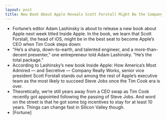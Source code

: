 ```yaml
---
layout: post
title: New Book About Apple Reveals Scott Forstall Might Be the Company's Future CEO
---
```

* Fortune’s editor Adam Lashinsky is about to release a new book about Apple next week titled Inside Apple. In the book, we learn that Scott Forstall, the head of iOS, might be in the best seat to become Apple’s CEO when Tim Cook steps down:
* “He’s a sharp, down-to-earth, and talented engineer, and a more-than-decent presenter,” one entrepreneur told Adam Lashinsky. “He’s the total package.”
* According to Lashinsky’s new book Inside Apple: How America’s Most Admired — and Secretive — Company Really Works, senior vice president Scott Forstall stands out among the rest of Apple’s executive team as the most likely to succeed Steve Jobs once the Tim Cook era is over.
* Theoretically, we’re still years away from a CEO swap as Tim Cook recently got appointed following the passing of Steve Jobs. And word on the street is that he got some big incentives to stay for at least 10 years. Things can change fast in Silicon Valley though.
* [Fortune]

